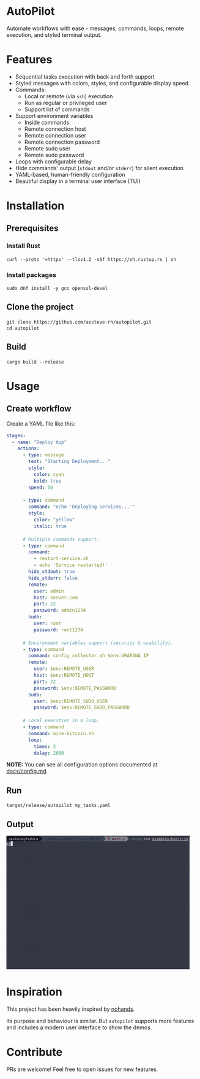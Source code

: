 <!--
SPDX-FileCopyrightText: 2025 Albert Esteve <aesteve@redhat.com>

SPDX-License-Identifier: GPL-3.0-or-later
-->

# AutoPilot

Automate workflows with ease - messages, commands, loops, remote execution,
and styled terminal output.

# Features
- Sequential tasks execution with back and forth support
- Styled messages with colors, styles, and configurable display speed
- Commands:
  - Local or remote (via `ssh`) execution
  - Run as regular or privileged user
  - Support list of commands
- Support environment variables
  - Inside commands
  - Remote connection host
  - Remote connection user
  - Remote connection password
  - Remote sudo user
  - Remote sudo password
- Loops with configurable delay
- Hide commands' output (`stdout` and/or `stderr`) for silent execution
- YAML-based, human-friendly configuration
- Beautiful display in a terminal user interface (TUI)

# Installation

## Prerequisites

### Install Rust

```shell
curl --proto '=https' --tlsv1.2 -sSf https://sh.rustup.rs | sh
```

### Install packages
```shell
sudo dnf install -y gcc openssl-devel
```

## Clone the project
```shell
git clone https://github.com/aesteve-rh/autopilot.git
cd autopilot
```

## Build

```shell
cargo build --release
```

# Usage

## Create workflow

Create a YAML file like this:

```yaml
stages:
  - name: "Deploy App"
    actions:
      - type: message
        text: "Starting Deployment..."
        style:
          color: cyan
          bold: true
        speed: 50

      - type: command
        command: "echo 'Deploying services...'"
        style:
          color: "yellow"
          italic: true

      # Multiple commands support.
      - type: command
        command:
          - restart-service.sh
          - echo 'Service restarted!'
        hide_stdout: true
        hide_stderr: false
        remote:
          user: admin
          host: server.com
          port: 22
          password: admin1234
        sudo:
          user: root
          password: root1234

      # Environment variables support (security & usability).
      - type: command
        command: config_collector.sh $env:GRAFANA_IP
        remote:
          user: $env:REMOTE_USER
          host: $env:REMOTE_HOST
          port: 22
          password: $env:REMOTE_PASSWORD
        sudo:
          user: $env:REMOTE_SUDO_USER
          password: $env:REMOTE_SUDO_PASSWORD

      # Local execution in a loop.
      - type: command
        command: mine-bitcoin.sh
        loop:
          times: 3
          delay: 2000
```

**NOTE:** You can see all configuration options documented at [docs/config.md](docs/config.md).

## Run

```console
target/release/autopilot my_tasks.yaml
```

## Output

![](demo.gif)

# Inspiration

This project has been heavily inspired by [nohands](https://github.com/nirs/nohands).

Its purpose and behaviour is similar. But `autopilot` supports more features and
includes a modern user interface to show the demos.

# Contribute

PRs are welcome! Feel free to open issues for new features.
